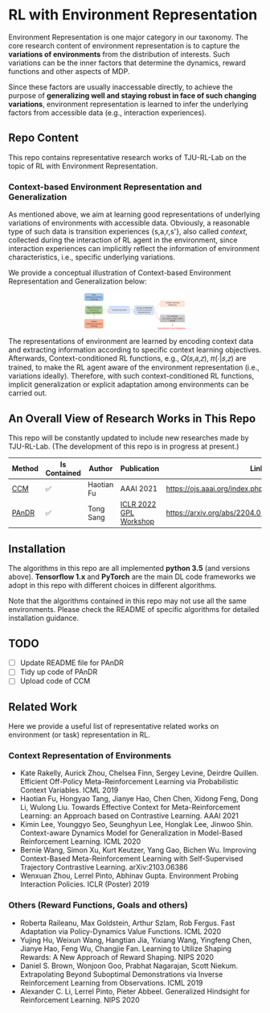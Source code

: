 # RL with Environment Representation

Environment Representation is one major category in our taxonomy. 
The core research content of environment representation is to capture the **variations of environments** from the distribution of interests. Such variations can be the inner factors that determine the dynamics, reward functions and other aspects of MDP.

Since these factors are usually inaccessable directly, to achieve the purpose of **generalizing well and staying robust in face of such changing variations**, environment representation is learned to infer the underlying factors from accessible data (e.g., interaction experiences).

## Repo Content

This repo contains representative research works of TJU-RL-Lab on the topic of RL with Environment Representation.

### Context-based Environment Representation and Generalization

As mentioned above, we aim at learning good representations of underlying variations of environments with accessible data.
Obviously, a reasonable type of such data is transition experiences {s,a,r,s'}, also called _context_, collected during the interaction of RL agent in the environment,
since interaction experiences can implicitly reflect the information of environment characteristics, i.e., specific underlying variations. 

We provide a conceptual illustration of Context-based Environment Representation and Generalization below:

<div align=center><img align="center" src="./../assets/er_readme_figs/ER_framework.png" alt="environment_representation_framework" style="zoom:20%;" /></div>

The representations of environment are learned by encoding context data and extracting information according to specific context learning objectives.
Afterwards, Context-conditioned RL functions, e.g., 𝑄(𝑠,𝑎,𝑧), 𝜋(⋅|𝑠,𝑧) are trained, to make the RL agent aware of the environment representation (i.e., variations ideally).
Therefore, with such context-conditioned RL functions, implicit generalization or explicit adaptation among environments can be carried out.





## An Overall View of Research Works in This Repo  

This repo will be constantly updated to include new researches made by TJU-RL-Lab. 
(The development of this repo is in progress at present.)

| Method | Is Contained | Author | Publication | Link |
| ------ | --- |  ------ | ------ | ------ |
| [CCM](./ccm) | ✅  |Haotian Fu | AAAI 2021 | https://ojs.aaai.org/index.php/AAAI/article/view/16914 |
| [PAnDR](./PAnDR) |✅ |Tong Sang| [ICLR 2022 GPL Workshop](https://ai-workshops.github.io/generalizable-policy-learning-in-the-physical-world/) | https://arxiv.org/abs/2204.02877 |


## Installation

The algorithms in this repo are all implemented **python 3.5** (and versions above). **Tensorflow 1.x** and **PyTorch** are the main DL code frameworks we adopt in this repo with different choices in different algorithms.

Note that the algorithms contained in this repo may not use all the same environments. Please check the README of specific algorithms for detailed installation guidance.

## TODO
- [ ] Update README file for PAnDR
- [ ] Tidy up code of PAnDR
- [ ] Upload code of CCM

## Related Work

Here we provide a useful list of representative related works on environment (or task) representation in RL.

### Context Representation of Environments
- Kate Rakelly, Aurick Zhou, Chelsea Finn, Sergey Levine, Deirdre Quillen. Efficient Off-Policy Meta-Reinforcement Learning via Probabilistic Context Variables. ICML 2019 
- Haotian Fu, Hongyao Tang, Jianye Hao, Chen Chen, Xidong Feng, Dong Li, Wulong Liu. Towards Effective Context for Meta-Reinforcement Learning: an Approach based on Contrastive Learning. AAAI 2021
- Kimin Lee, Younggyo Seo, Seunghyun Lee, Honglak Lee, Jinwoo Shin. Context-aware Dynamics Model for Generalization in Model-Based Reinforcement Learning. ICML 2020
- Bernie Wang, Simon Xu, Kurt Keutzer, Yang Gao, Bichen Wu. Improving Context-Based Meta-Reinforcement Learning with Self-Supervised Trajectory Contrastive Learning. arXiv:2103.06386
- Wenxuan Zhou, Lerrel Pinto, Abhinav Gupta. Environment Probing Interaction Policies. ICLR (Poster) 2019

### Others (Reward Functions, Goals and others)
- Roberta Raileanu, Max Goldstein, Arthur Szlam, Rob Fergus. Fast Adaptation via Policy-Dynamics Value Functions. ICML 2020
- Yujing Hu, Weixun Wang, Hangtian Jia, Yixiang Wang, Yingfeng Chen, Jianye Hao, Feng Wu, Changjie Fan. Learning to Utilize Shaping Rewards: A New Approach of Reward Shaping. NIPS 2020
- Daniel S. Brown, Wonjoon Goo, Prabhat Nagarajan, Scott Niekum. Extrapolating Beyond Suboptimal Demonstrations via Inverse Reinforcement Learning from Observations. ICML 2019
- Alexander C. Li, Lerrel Pinto, Pieter Abbeel. Generalized Hindsight for Reinforcement Learning.  NIPS 2020




